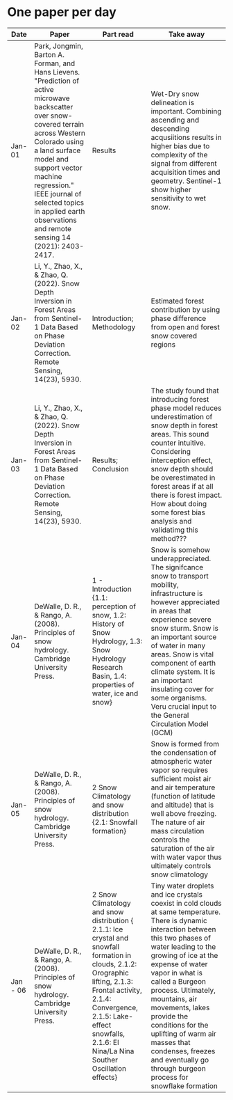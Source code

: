 # One paper per day

| Date   | Paper                                                                                                                                                                                                                                                                                                                      | Part read                                                                                                                                              | Take away                                                                                                                                                                                                                                                                                                                                                                              |
| ------ | -------------------------------------------------------------------------------------------------------------------------------------------------------------------------------------------------------------------------------------------------------------------------------------------------------------------------- | ------------------------------------------------------------------------------------------------------------------------------------------------------ | -------------------------------------------------------------------------------------------------------------------------------------------------------------------------------------------------------------------------------------------------------------------------------------------------------------------------------------------------------------------------------------- |
| Jan-01 | Park, Jongmin, Barton A. Forman, and Hans Lievens. "Prediction of active microwave backscatter over snow-covered terrain across Western Colorado using a land surface model and support vector machine regression." IEEE journal of selected topics in applied earth observations and remote sensing 14 (2021): 2403-2417. | Results                                                                                                                                                | Wet-Dry snow delineation is important. Combining ascending and descending acqusiitions results in higher bias due to complexity of the signal from different acquisition times and geometry. Sentinel-1 show higher sensitivity to wet snow.                                                                                                                                           |
| Jan-02 | Li, Y., Zhao, X., & Zhao, Q. (2022). Snow Depth Inversion in Forest Areas from Sentinel-1 Data Based on Phase Deviation Correction. Remote Sensing, 14(23), 5930.                                                                                                                                                          | Introduction; Methodology                                                                                                                              | Estimated forest contribution by using phase difference from open and forest snow covered regions                                                                                                                                                                                                                                                                                      |
| Jan-03 | Li, Y., Zhao, X., & Zhao, Q. (2022). Snow Depth Inversion in Forest Areas from Sentinel-1 Data Based on Phase Deviation Correction. Remote Sensing, 14(23), 5930.                                                                                                                                                          | Results; Conclusion                                                                                                                                    | The study found that introducing forest phase model reduces underestimation of snow depth in forest areas. This sound counter intuitive. Considering interception effect, snow depth should be overestimated in forest areas if at all there is forest impact. How about doing some forest bias analysis and validatimg this method???                                                 |
| Jan-04 | DeWalle, D. R., & Rango, A. (2008). Principles of snow hydrology. Cambridge University Press.                                                                                                                                                                                                                              | 1 - Introduction {1.1: perception of snow, 1.2: History of Snow Hydrology, 1.3: Snow Hydrology Research Basin, 1.4: properties of water, ice and snow} | Snow is somehow underappreciated. The signifcance snow to transport mobility, infrastructure is however appreciated in areas that experience severe snow sturm. Snow is an important source of water in many areas. Snow is vital component of earth climate system. It is an important insulating cover for some organisms. Veru crucial input to the General Circulation Model (GCM) |
| Jan-05 | DeWalle, D. R., & Rango, A. (2008). Principles of snow hydrology. Cambridge University Press.                                                                                                                                                                                                                              | 2 Snow Climatology and snow distribution {2.1: Snowfall formation}                                                                                     | Snow is formed from the condensation of atmospheric water vapor so requires sufficient moist air and air temperature (function of latitude and altitude) that is well above freezing. The nature of air mass circulation controls the saturation of the air with water vapor thus ultimately controls snow climatology                                                                 |
| Jan - 06 | DeWalle, D. R., & Rango, A. (2008). Principles of snow hydrology. Cambridge University Press. | 2 Snow Climatology and snow distribution { 2.1.1: Ice crystal and snowfall formation in clouds, 2.1.2: Orographic lifting, 2.1.3: Frontal activity, 2.1.4: Convergence, 2.1.5: Lake-effect snowfalls, 2.1.6: El Nina/La Nina Souther Oscillation effects} | Tiny water droplets and ice crystals coexist in cold clouds at same temperature. There is dynamic interaction between this two phases of water leading to the growing of ice at the expense of water vapor in what is called a Burgeon process. Ultimately, mountains, air movements, lakes provide the conditions for the uplifting of warm air masses that condenses, freezes and eventually go through burgeon process for snowflake formation |